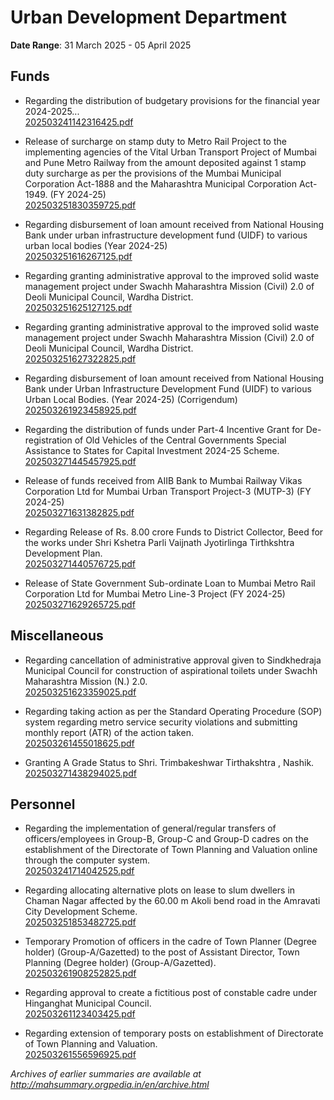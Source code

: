# Urban Development Department

**Date Range**: 31 March 2025 - 05 April 2025


## Funds
- Regarding the distribution of budgetary provisions for the financial year 2024-2025...\
  [202503241142316425.pdf](https://gr.maharashtra.gov.in/Site/Upload/Government%20Resolutions/English/202503241142316425.pdf)

- Release of surcharge on stamp duty to Metro Rail Project to the implementing agencies of the Vital Urban Transport Project of Mumbai and Pune Metro Railway from the amount deposited against 1 stamp duty surcharge as per the provisions of the Mumbai Municipal Corporation Act-1888 and the Maharashtra Municipal Corporation Act-1949. (FY 2024-25)\
  [202503251830359725.pdf](https://gr.maharashtra.gov.in/Site/Upload/Government%20Resolutions/English/202503251830359725.pdf)

- Regarding disbursement of loan amount received from National Housing Bank under urban infrastructure development fund (UIDF) to various urban local bodies (Year 2024-25)\
  [202503251616267125.pdf](https://gr.maharashtra.gov.in/Site/Upload/Government%20Resolutions/English/202503251616267125.pdf)

- Regarding granting administrative approval to the improved solid waste management project under Swachh Maharashtra Mission (Civil) 2.0 of Deoli Municipal Council, Wardha District.\
  [202503251625127125.pdf](https://gr.maharashtra.gov.in/Site/Upload/Government%20Resolutions/English/202503251625127125.pdf)

- Regarding granting administrative approval to the improved solid waste management project under Swachh Maharashtra Mission (Civil) 2.0 of Deoli Municipal Council, Wardha District.\
  [202503251627322825.pdf](https://gr.maharashtra.gov.in/Site/Upload/Government%20Resolutions/English/202503251627322825.pdf)

- Regarding disbursement of loan amount received from National Housing Bank under Urban Infrastructure Development Fund (UIDF) to various Urban Local Bodies. (Year 2024-25) (Corrigendum)\
  [202503261923458925.pdf](https://gr.maharashtra.gov.in/Site/Upload/Government%20Resolutions/English/202503261923458925.pdf.pdf)

- Regarding the distribution of funds under Part-4 Incentive Grant for De-registration of Old Vehicles of the Central Governments Special Assistance to States for Capital Investment 2024-25 Scheme.\
  [202503271445457925.pdf](https://gr.maharashtra.gov.in/Site/Upload/Government%20Resolutions/English/202503271445457925.pdf)

- Release of funds received from AIIB Bank to Mumbai Railway Vikas Corporation Ltd for Mumbai Urban Transport Project-3 (MUTP-3) (FY 2024-25)\
  [202503271631382825.pdf](https://gr.maharashtra.gov.in/Site/Upload/Government%20Resolutions/English/202503271631382825.pdf)

- Regarding Release of Rs. 8.00 crore Funds to District Collector, Beed for the works under Shri Kshetra Parli Vaijnath Jyotirlinga Tirthkshtra Development Plan.\
  [202503271440576725.pdf](https://gr.maharashtra.gov.in/Site/Upload/Government%20Resolutions/English/202503271440576725.pdf)

- Release of State Government Sub-ordinate Loan to Mumbai Metro Rail Corporation Ltd for Mumbai Metro Line-3 Project (FY 2024-25)\
  [202503271629265725.pdf](https://gr.maharashtra.gov.in/Site/Upload/Government%20Resolutions/English/202503271629265725.pdf)

## Miscellaneous
- Regarding cancellation of administrative approval given to Sindkhedraja Municipal Council for construction of aspirational toilets under Swachh Maharashtra Mission (N.) 2.0.\
  [202503251623359025.pdf](https://gr.maharashtra.gov.in/Site/Upload/Government%20Resolutions/English/202503251623359025.pdf)

- Regarding taking action as per the Standard Operating Procedure (SOP) system regarding metro service security violations and submitting monthly report (ATR) of the action taken.\
  [202503261455018625.pdf](https://gr.maharashtra.gov.in/Site/Upload/Government%20Resolutions/English/202503261455018625.pdf)

- Granting A Grade Status to  Shri. Trimbakeshwar Tirthakshtra ,  Nashik.\
  [202503271438294025.pdf](https://gr.maharashtra.gov.in/Site/Upload/Government%20Resolutions/English/202503271438294025.pdf)

## Personnel
- Regarding the implementation of general/regular transfers of officers/employees in Group-B, Group-C and Group-D cadres on the establishment of the Directorate of Town Planning and Valuation online through the computer system.\
  [202503241714042525.pdf](https://gr.maharashtra.gov.in/Site/Upload/Government%20Resolutions/English/202503241714042525.pdf)

- Regarding allocating alternative plots on lease to slum dwellers in Chaman Nagar affected by the 60.00 m Akoli bend road in the Amravati City Development Scheme.\
  [202503251853482725.pdf](https://gr.maharashtra.gov.in/Site/Upload/Government%20Resolutions/English/202503251853482725.pdf)

- Temporary Promotion of officers in the cadre of Town Planner (Degree holder) (Group-A/Gazetted) to the post of Assistant Director, Town Planning (Degree holder) (Group-A/Gazetted).\
  [202503261908252825.pdf](https://gr.maharashtra.gov.in/Site/Upload/Government%20Resolutions/English/202503261908252825.pdf)

- Regarding approval to create a fictitious post of constable cadre under Hinganghat Municipal Council.\
  [202503261123403425.pdf](https://gr.maharashtra.gov.in/Site/Upload/Government%20Resolutions/English/202503261123403425.pdf)

- Regarding extension of temporary posts on establishment of Directorate of Town Planning and Valuation.\
  [202503261556596925.pdf](https://gr.maharashtra.gov.in/Site/Upload/Government%20Resolutions/English/202503261556596925.pdf)


*Archives of earlier summaries are available at http://mahsummary.orgpedia.in/en/archive.html*